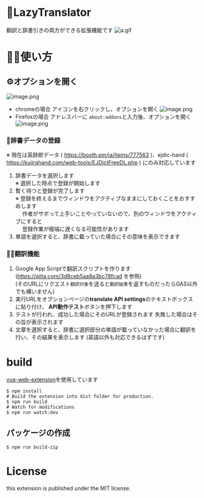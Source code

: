 # 📙LazyTranslator

翻訳と辞書引きの両方ができる拡張機能です
![a.gif](https://qiita-image-store.s3.ap-northeast-1.amazonaws.com/0/264764/01356cc8-faf4-0e00-b2ec-88ca96aed2c5.gif)

# 👩‍🏫使い方

## ⚙️オプションを開く

![image.png](https://qiita-image-store.s3.ap-northeast-1.amazonaws.com/0/264764/906e8156-416f-8907-1a80-689d68ba33e3.png)

- chromeの場合
アイコンを右クリックし、オプションを開く
  ![image.png](https://qiita-image-store.s3.ap-northeast-1.amazonaws.com/0/264764/33fd33ae-7f2b-9e0d-cd78-4e3da9cf911b.png)
- Firefoxの場合
アドレスバーに `about:addons`と入力後、オプションを開く
![image.png](https://qiita-image-store.s3.ap-northeast-1.amazonaws.com/0/264764/06e2c2ec-320a-db1d-98ff-9af54de18e69.png)

### 📖辞書データの登録

※ 現在は英辞郎データ ( https://booth.pm/ja/items/777563 )、ejdic-hand ( https://kujirahand.com/web-tools/EJDictFreeDL.php ) にのみ対応しています

1. 辞書データを選択します  
   ※ 選択した時点で登録が開始します
2. 暫く待つと登録が完了します  
   ※ 登録を終えるまでウィンドウをアクティブなままにしておくことをおすすめします  
   　 作者がサボって上手いことやっていないので、別のウィンドウをアクティブにすると  
   　 登録作業が極端に遅くなる可能性があります
3. 単語を選択すると、辞書に載っていた場合にその意味を表示できます

### 🏳️‍🌈翻訳機能


1. Google App Scriptで翻訳スクリプトを作ります  
   (https://qiita.com/3d8ceb5aa8a3bc78fcad を参照)  
   (そのURLにリクエスト`翻訳対象`を送ると`翻訳結果`を返すものだったらGAS以外でも構いません)
2. 実行URLをオプションページの**translate API settings**のテキストボックスに貼り付け、
   **API動作テスト**ボタンを押下します
3. テストが行われ、成功した場合にそのURLが登録されます
   失敗した場合はその旨が表示されます
4. 文章を選択すると、辞書に選択部分の単語が載っていなかった場合に翻訳を行い、その結果を表示します
   (英語以外も対応できるはずです)

# build

[vue-web-extension](https://github.com/Kocal/vue-web-extension)を使用しています

```shell
$ npm install
# Build the extension into dist folder for production.
$ npm run build
# Watch for modifications
$ npm run watch:dev
```

## パッケージの作成

```shell
$ npm run build-zip
```

# License

this extension is published under the MIT license.